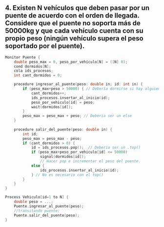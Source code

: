 ## 4. Existen N vehículos que deben pasar por un puente de acuerdo con el orden de llegada. Considere que el puente no soporta más de 50000kg y que cada vehículo cuenta con su propio peso (ningún vehículo supera el peso soportado por el puente).

```cpp
Monitor Puente {
    double peso_max = 0, peso_por_vehículo[N] = ([N] 0);
    cond dormidos[N];
    cola ids_procesos;
    int cant_dormidos = 0;

    procedure ingresar_al_puente(peso: double in; id: int in) {
        if (peso_max+peso > 50000) { // Debería dormirse si hay alguien esperando.
            cant_dormidos++;
            ids_procesos.insertar_al_inicio(id);
            peso_por_vehiculo[id] = peso;
            wait(dormidos[id]);
        }
        peso_max = peso_max + peso; // Deberia ser un else
    }
    
    procedure salir_del_puente(peso: double in) {
        int id;
        peso_max = peso_max - peso;
        if (cant_dormidos > 0) {
            id = ids_procesos.pop();  // Deberia ser un .top()
            if (peso_max+peso_por_vehiculo[id] <= 50000)
                signal(dormidos[id]);
                // Hacer pop e incrementar el peso del puente.
            else {
                ids_procesos.insertar_al_inicio(id);
            } // No es necesario con el top()
        }
    }
}

Process Vehiculo[id=1 to N] {
    double peso = ...;
    Puente.ingresar_al_puente(peso);
    //transitando puente;
    Puente.salir_del_puente(peso);
}
```